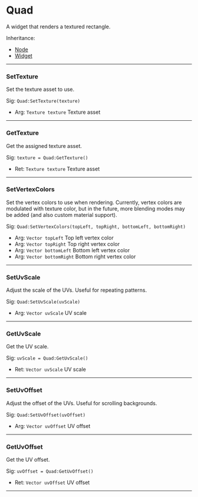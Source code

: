 # Quad

A widget that renders a textured rectangle.

Inheritance:
* [Node](../Node.md)
* [Widget](Widget.md)

---
### SetTexture
Set the texture asset to use.

Sig: `Quad:SetTexture(texture)`
 - Arg: `Texture texture` Texture asset
---
### GetTexture
Get the assigned texture asset.

Sig: `texture = Quad:GetTexture()`
 - Ret: `Texture texture` Texture asset
---
### SetVertexColors
Set the vertex colors to use when rendering. Currently, vertex colors are modulated with texture color, but in the future, more blending modes may be added (and also custom material support).

Sig: `Quad:SetVertexColors(topLeft, topRight, bottomLeft, bottomRight)`
 - Arg: `Vector topLeft` Top left vertex color
 - Arg: `Vector topRight` Top right vertex color
 - Arg: `Vector bottomLeft` Bottom left vertex color
 - Arg: `Vector bottomRight` Bottom right vertex color
---
### SetUvScale
Adjust the scale of the UVs. Useful for repeating patterns.

Sig: `Quad:SetUvScale(uvScale)`
 - Arg: `Vector uvScale` UV scale
---
### GetUvScale
Get the UV scale.

Sig: `uvScale = Quad:GetUvScale()`
 - Ret: `Vector uvScale` UV scale
---
### SetUvOffset
Adjust the offset of the UVs. Useful for scrolling backgrounds.

Sig: `Quad:SetUvOffset(uvOffset)`
 - Arg: `Vector uvOffset` UV offset
---
### GetUvOffset
Get the UV offset.

Sig: `uvOffset = Quad:GetUvOffset()`
 - Ret: `Vector uvOffset` UV offset
---
